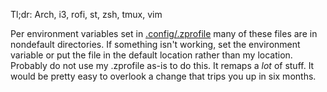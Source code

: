 Tl;dr: Arch, i3, rofi, st, zsh, tmux, vim

Per environment variables set in [.config/.zprofile](https://github.com/nyuutsu/dotfiles/blob/main/nyuu/.config/.zprofile) many of these files are in nondefault directories. If something isn't working, set the environment variable or put the file in the default location rather than my location. Probably do not use my .zprofile as-is to do this. It remaps a *lot* of stuff. It would be pretty easy to overlook a change that trips you up in six months.